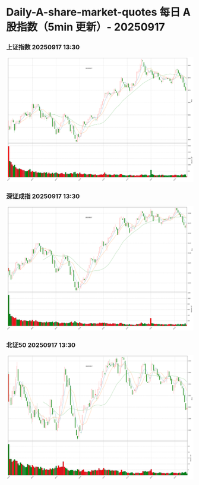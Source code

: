 
# Daily-A-share-market-quotes 每日 A 股指数（5min 更新）- 20250917

### 上证指数 20250917 13:30
![](./fig/2025/9/20250917-sh000001.png)

### 深证成指 20250917 13:30
![](./fig/2025/9/20250917-sz399001.png)

### 北证50 20250917 13:30
![](./fig/2025/9/20250917-bj899050.png)
